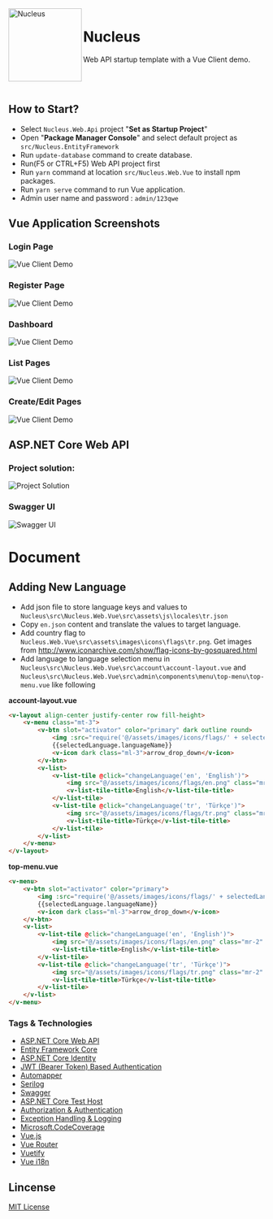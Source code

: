 <img align="left" src="_images/Nucleus.png" alt="Nucleus" class="img-thumbnail" width="144" />

# Nucleus

Web API startup template with a Vue Client demo.

<br/>
<br/>

## How to Start?

- Select `Nucleus.Web.Api` project "**Set as Startup Project**" 
- Open "**Package Manager Console**" and select default project as `src/Nucleus.EntityFramework`
- Run `update-database` command to create database.
- Run(F5 or CTRL+F5) Web API project first 
- Run `yarn` command at location `src/Nucleus.Web.Vue` to install npm packages.
- Run `yarn serve` command to run Vue application.
- Admin user name and password : `admin/123qwe`

## Vue Application Screenshots

### Login Page

<img src="_images/_login.png" alt="Vue Client Demo" class="img-thumbnail" />

### Register Page

<img src="_images/_register.png" alt="Vue Client Demo" class="img-thumbnail" />

### Dashboard

<img src="_images/_dashboard.png" alt="Vue Client Demo" class="img-thumbnail" />

### List Pages

<img src="_images/_users.png" alt="Vue Client Demo" class="img-thumbnail" />

### Create/Edit Pages

<img src="_images/_addUser.png" alt="Vue Client Demo" class="img-thumbnail" />

## ASP.NET Core Web API

### Project solution:

<img src="_images/project-solution.png" alt="Project Solution" class="img-thumbnail" />

### Swagger UI

<img src="_images/swagger-ui.png" alt="Swagger UI" class="img-thumbnail" />

# Document

## Adding New Language

- Add json file to store language keys and values to `Nucleus\src\Nucleus.Web.Vue\src\assets\js\locales\tr.json`
- Copy `en.json` content and translate the values to target language.
- Add country flag to `Nucleus.Web.Vue\src\assets\images\icons\flags\tr.png`. Get images from http://www.iconarchive.com/show/flag-icons-by-gosquared.html
- Add language to language selection menu in `Nucleus\src\Nucleus.Web.Vue\src\account\account-layout.vue` and `Nucleus\src\Nucleus.Web.Vue\src\admin\components\menu\top-menu\top-menu.vue` like following

**account-layout.vue**

````html
<v-layout align-center justify-center row fill-height>
    <v-menu class="mt-3">
        <v-btn slot="activator" color="primary" dark outline round>
            <img :src="require('@/assets/images/icons/flags/' + selectedLanguage.languageCode + '.png')" class="mr-2 ml-1" />
            {{selectedLanguage.languageName}}
            <v-icon dark class="ml-3">arrow_drop_down</v-icon>
        </v-btn>
        <v-list>
            <v-list-tile @click="changeLanguage('en', 'English')">
                <img src="@/assets/images/icons/flags/en.png" class="mr-2" />
                <v-list-tile-title>English</v-list-tile-title>
            </v-list-tile>
            <v-list-tile @click="changeLanguage('tr', 'Türkçe')">
                <img src="@/assets/images/icons/flags/tr.png" class="mr-2" />
                <v-list-tile-title>Türkçe</v-list-tile-title>
            </v-list-tile>
        </v-list>
    </v-menu>
</v-layout>
````

**top-menu.vue**

````html
<v-menu>
    <v-btn slot="activator" color="primary">
        <img :src="require('@/assets/images/icons/flags/' + selectedLanguage.languageCode + '.png')" class="mr-2" />
        {{selectedLanguage.languageName}}
        <v-icon dark class="ml-3">arrow_drop_down</v-icon>
    </v-btn>
    <v-list>
        <v-list-tile @click="changeLanguage('en', 'English')">
            <img src="@/assets/images/icons/flags/en.png" class="mr-2" />
            <v-list-tile-title>English</v-list-tile-title>
        </v-list-tile>
        <v-list-tile @click="changeLanguage('tr', 'Türkçe')">
            <img src="@/assets/images/icons/flags/tr.png" class="mr-2" />
            <v-list-tile-title>Türkçe</v-list-tile-title>
        </v-list-tile>
    </v-list>
</v-menu>
````

###

### Tags & Technologies

- [ASP.NET Core Web API](https://docs.microsoft.com/en-us/aspnet/core/web-api/?view=aspnetcore-2.1)
- [Entity Framework Core](https://docs.microsoft.com/en-us/ef/core/)
- [ASP.NET Core Identity](https://docs.microsoft.com/en-us/dotnet/api/microsoft.aspnetcore.identity?view=aspnetcore-2.1)
- [JWT (Bearer Token) Based Authentication](https://www.nuget.org/packages/Microsoft.AspNetCore.Authentication.JwtBearer/)
- [Automapper](https://automapper.org/)
- [Serilog](https://serilog.net/)
- [Swagger](https://swagger.io/)
- [ASP.NET Core Test Host](https://www.nuget.org/packages/Microsoft.AspNetCore.TestHost)
- [Authorization & Authentication](https://docs.microsoft.com/en-us/aspnet/core/security/?view=aspnetcore-2.1)
- [Exception Handling & Logging](https://docs.microsoft.com/en-us/aspnet/core/fundamentals/error-handling?view=aspnetcore-2.1)
- [Microsoft.CodeCoverage](https://docs.microsoft.com/en-us/visualstudio/test/using-code-coverage-to-determine-how-much-code-is-being-tested?view=vs-2017)
- [Vue.js](https://vuejs.org/)
- [Vue Router](https://router.vuejs.org/)
- [Vuetify](https://vuetifyjs.com/en/)
- [Vue i18n](https://kazupon.github.io/vue-i18n/)

## Lincense

[MIT License](https://github.com/alirizaadiyahsi/Nucleus/blob/dev/LICENSE)

